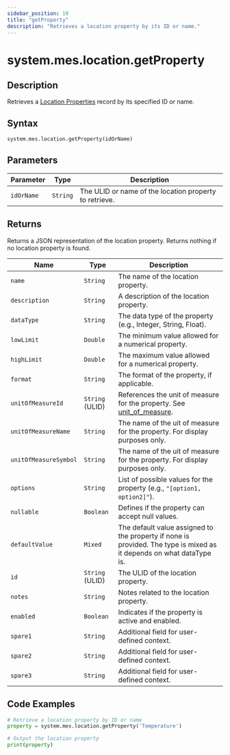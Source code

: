 ```yaml
---
sidebar_position: 19
title: "getProperty"
description: "Retrieves a location property by its ID or name."
---
```


# system.mes.location.getProperty

## Description

Retrieves a [Location Properties](../../data-model/location-model/location-property) record by its specified ID or name.

## Syntax
```python
system.mes.location.getProperty(idOrName)
```

## Parameters

| Parameter  | Type     | Description                                            |
|------------|----------|--------------------------------------------------------|
| `idOrName` | `String` | The ULID or name of the location property to retrieve. |

## Returns

Returns a JSON representation of the location property. Returns nothing if no location property is found.

| Name                  | Type            | Description                                                                                                                      |
|-----------------------|-----------------|----------------------------------------------------------------------------------------------------------------------------------|
| `name`                | `String`        | The name of the location property.                                                                                               |
| `description`         | `String`        | A description of the location property.                                                                                          |
| `dataType`            | `String`        | The data type of the property (e.g., Integer, String, Float).                                                                    |
| `lowLimit`            | `Double`        | The minimum value allowed for a numerical property.                                                                              |
| `highLimit`           | `Double`        | The maximum value allowed for a numerical property.                                                                              |
| `format`              | `String`        | The format of the property, if applicable.                                                                                       |
| `unitOfMeasureId`     | `String` (ULID) | References the unit of measure for the property. See [unit_of_measure](../../data-model/utility-models/unit-of-measure-model/unit-of-measure). |
| `unitOfMeasureName`   | `String`        | The name of the uit of measure for the property. For display purposes only.                                                      |
| `unitOfMeasureSymbol` | `String`        | The name of the uit of measure for the property. For display purposes only.                                                      |
| `options`             | `String`        | List of possible values for the property (e.g., `"[option1, option2]"`).                                                         |
| `nullable`            | `Boolean`       | Defines if the property can accept null values.                                                                                  |
| `defaultValue`        | `Mixed`         | The default value assigned to the property if none is provided. The type is mixed as it depends on what dataType is.             |
| `id`                  | `String` (ULID) | The ULID of the location property.                                                                                               |
| `notes`               | `String`        | Notes related to the location property.                                                                                          |
| `enabled`             | `Boolean`       | Indicates if the property is active and enabled.                                                                                 |
| `spare1`              | `String`        | Additional field for user-defined context.                                                                                       |
| `spare2`              | `String`        | Additional field for user-defined context.                                                                                       |
| `spare3`              | `String`        | Additional field for user-defined context.                                                                                       |

## Code Examples

```python
# Retrieve a location property by ID or name
property = system.mes.location.getProperty('Temperature')

# Output the location property
print(property)
```